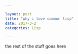 ```yaml
---

layout: post
title: "why i love common lisp"
date: 2017-3-2
categories: Lisp

---
```


the rest of the stuff goes here
